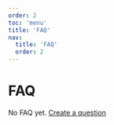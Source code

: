 ```yaml
---
order: 2
toc: 'menu'
title: 'FAQ'
nav:
  title: 'FAQ'
  order: 2
---
```


# FAQ

No FAQ yet. [Create a question](https://github.com/lenconda/faun/issues/new)
